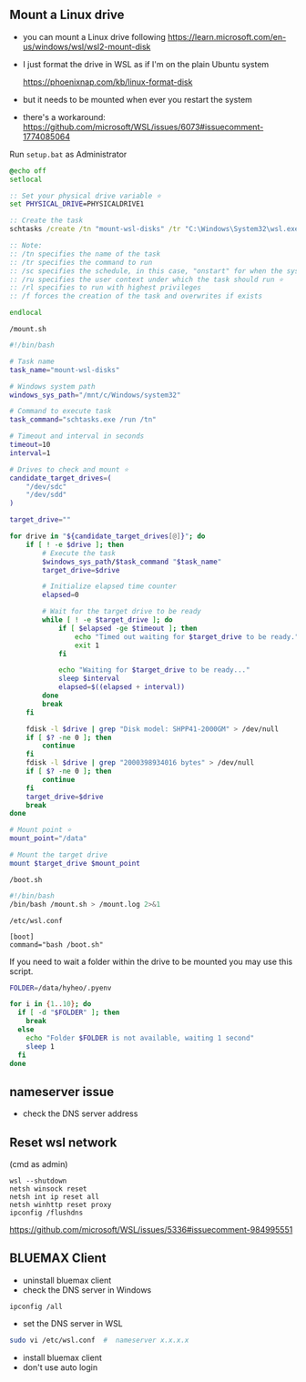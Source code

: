 ## Mount a Linux drive

- you can mount a Linux drive following https://learn.microsoft.com/en-us/windows/wsl/wsl2-mount-disk
- I just format the drive in WSL as if I'm on the plain Ubuntu system

  https://phoenixnap.com/kb/linux-format-disk
- but it needs to be mounted when ever you restart the system
- there's a workaround: https://github.com/microsoft/WSL/issues/6073#issuecomment-1774085064



Run `setup.bat` as Administrator

```bat
@echo off
setlocal

:: Set your physical drive variable ⭐
set PHYSICAL_DRIVE=PHYSICALDRIVE1

:: Create the task
schtasks /create /tn "mount-wsl-disks" /tr "C:\Windows\System32\wsl.exe --mount \\.\%PHYSICAL_DRIVE% --bare" /sc onstart /ru "HOTOHOTO-GGAI\hotohoto" /rl highest /f

:: Note:
:: /tn specifies the name of the task
:: /tr specifies the command to run
:: /sc specifies the schedule, in this case, "onstart" for when the system starts
:: /ru specifies the user context under which the task should run ⭐
:: /rl specifies to run with highest privileges
:: /f forces the creation of the task and overwrites if exists

endlocal
```



`/mount.sh`

```bash
#!/bin/bash

# Task name
task_name="mount-wsl-disks"

# Windows system path
windows_sys_path="/mnt/c/Windows/system32"

# Command to execute task
task_command="schtasks.exe /run /tn"

# Timeout and interval in seconds
timeout=10
interval=1

# Drives to check and mount ⭐
candidate_target_drives=(
    "/dev/sdc"
    "/dev/sdd"
)

target_drive=""

for drive in "${candidate_target_drives[@]}"; do
    if [ ! -e $drive ]; then
        # Execute the task
        $windows_sys_path/$task_command "$task_name"
        target_drive=$drive

        # Initialize elapsed time counter
        elapsed=0

        # Wait for the target drive to be ready
        while [ ! -e $target_drive ]; do
            if [ $elapsed -ge $timeout ]; then
                echo "Timed out waiting for $target_drive to be ready."
                exit 1
            fi

            echo "Waiting for $target_drive to be ready..."
            sleep $interval
            elapsed=$((elapsed + interval))
        done
        break
    fi

    fdisk -l $drive | grep "Disk model: SHPP41-2000GM" > /dev/null
    if [ $? -ne 0 ]; then
        continue
    fi
    fdisk -l $drive | grep "2000398934016 bytes" > /dev/null
    if [ $? -ne 0 ]; then
        continue
    fi
    target_drive=$drive
    break
done

# Mount point ⭐
mount_point="/data"

# Mount the target drive
mount $target_drive $mount_point
```



`/boot.sh`

```bash
#!/bin/bash
/bin/bash /mount.sh > /mount.log 2>&1
```



`/etc/wsl.conf`

```
[boot]
command="bash /boot.sh"
```



If you need to wait a folder within the drive to be mounted you may use this script.

```bash
FOLDER=/data/hyheo/.pyenv

for i in {1..10}; do
  if [ -d "$FOLDER" ]; then
    break
  else
    echo "Folder $FOLDER is not available, waiting 1 second"
    sleep 1
  fi
done
```





## nameserver issue

- check the DNS server address





## Reset wsl network

(cmd as admin)

```
wsl --shutdown
netsh winsock reset
netsh int ip reset all
netsh winhttp reset proxy
ipconfig /flushdns
```

https://github.com/microsoft/WSL/issues/5336#issuecomment-984995551


## BLUEMAX Client

- uninstall bluemax client
- check the DNS server in Windows

```
ipconfig /all
```

- set the DNS server in WSL

```bash
sudo vi /etc/wsl.conf  #  nameserver x.x.x.x
```

- install bluemax client
- don't use auto login
